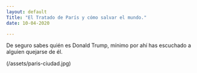 ```yaml
---
layout: default
Title: "El Tratado de París y cómo salvar el mundo."
date: 10-04-2020

---
```


De seguro sabes quién es Donald Trump, mínimo por ahí has escuchado a alguien quejarse de él.

(/assets/paris-ciudad.jpg)
